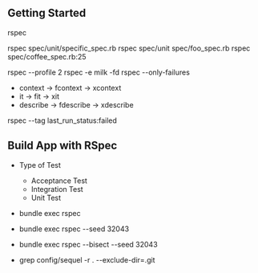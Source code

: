 ## Getting Started

rspec

rspec spec/unit/specific_spec.rb
rspec spec/unit spec/foo_spec.rb
rspec spec/coffee_spec.rb:25

rspec --profile 2
rspec -e milk -fd
rspec --only-failures

- context -> fcontext -> xcontext
- it -> fit -> xit
- describe -> fdescribe -> xdescribe

rspec --tag last_run_status:failed

## Build App with RSpec

- Type of Test
    - Acceptance Test
    - Integration Test
    - Unit Test

- bundle exec rspec
- bundle exec rspec --seed 32043
- bundle exec rspec --bisect --seed 32043

- grep config/sequel -r . --exclude-dir=.git